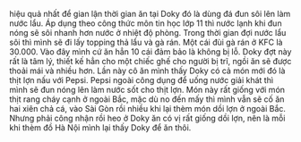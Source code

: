 hiệu quả nhất để gian lận thời gian ăn tại Doky đó là dùng đá đun sôi lên làm nước lẩu. Áp dụng theo công thức môn tin học lớp 11 thì nước lạnh khi đun nóng sẽ sôi nhanh hơn nước ở nhiệt độ phòng. Trong thời gian đợi nước lẩu sôi thì mình sẽ đi lấy topping thả lẩu và gà rán. Một cái đùi gà rán ở KFC là 30.000. Vào đây mình cứ ăn hẳn 10 cái đảm bảo là không bị lỗ. Doky đợt này rất là tâm lý, thiết kế hẳn cho một chiếc ghế cho người bị trĩ, ngồi ăn sẽ được thoải mái và nhiều hơn. Lần này cô ăn mình thấy Doky có cả món mới đó là thịt lợn nấu với Pepsi. Pepsi ngoài công dụng để uống nước giải khát thì mình sẽ đun nóng lên làm nước sốt cho thịt lợn. Món này rất giống với món thịt rang cháy cạnh ở ngoài Bắc, mặc dù no đến mấy thì mình vẫn sẽ cố ăn hai xiên chả cá, vào Sài Gòn rồi nhiều khi lại thèm món dồi lợn ở ngoài Bắc. Nhưng phải công nhận rồi heo ở Doky ăn có vị rất giống dồi lợn, nên là mỗi khi thèm đồ Hà Nội mình lại thấy Doky để ăn thôi.